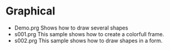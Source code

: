 # Graphical

* Demo.prg Shows how to draw several shapes
* s001.prg This sample shows how to create a colorfull frame.
* s002.prg This sample shows how to draw shapes in a form.

